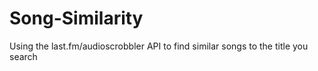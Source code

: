 # Song-Similarity
Using the last.fm/audioscrobbler API to find similar songs to the title you search

